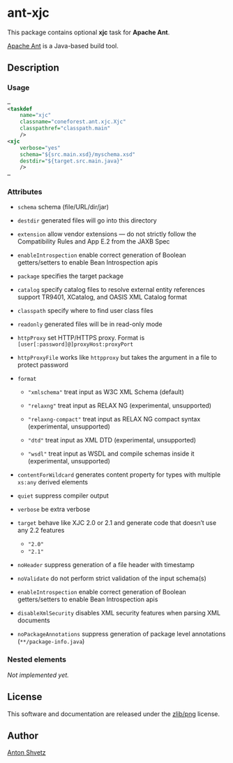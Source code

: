 # **ant-xjc**

This package contains optional **xjc** task for **Apache Ant**.

[Apache Ant](http://ant.apache.org/) is a Java-based build tool.

## Description

### Usage

```xml
…
<taskdef
	name="xjc"
	classname="coneforest.ant.xjc.Xjc"
	classpathref="classpath.main"
	/>
<xjc
	verbose="yes"
	schema="${src.main.xsd}/myschema.xsd"
	destdir="${target.src.main.java}"
	/>
…
```

### Attributes

* `schema`
schema (file/URL/dir/jar)

* `destdir`
generated files will go into this directory

* `extension`
allow vendor extensions — do not strictly follow the Compatibility Rules and App E.2 from the JAXB Spec

* `enableIntrospection`
enable correct generation of Boolean getters/setters to enable Bean Introspection apis

* `package`
specifies the target package

* `catalog`
specify catalog files to resolve external entity references support TR9401,
XCatalog, and OASIS XML Catalog format

* `classpath`
specify where to find user class files

* `readonly`
generated files will be in read-only mode

* `httpProxy`
set HTTP/HTTPS proxy. Format is `[user[:password]@]proxyHost:proxyPort`

* `httpProxyFile`
works like `httpproxy` but takes the argument in a file to protect password

* `format`
	* `"xmlschema"`
	treat input as W3C XML Schema (default)

    * `"relaxng"`
	treat input as RELAX NG (experimental, unsupported)
	
	* `"relaxng-compact"`
	treat input as RELAX NG compact syntax (experimental, unsupported)
	
	* `"dtd"`
	treat input as XML DTD (experimental, unsupported)
	
	* `"wsdl"`
	treat input as WSDL and compile schemas inside it (experimental, unsupported)

* `contentForWildcard`
generates content property for types with multiple `xs:any` derived elements

* `quiet`
suppress compiler output

* `verbose`
be extra verbose

* `target`
behave like XJC 2.0 or 2.1 and generate code that doesn’t use any 2.2 features
	* `"2.0"`
	* `"2.1"`

* `noHeader`
suppress generation of a file header with timestamp

* `noValidate`
do not perform strict validation of the input schema(s)

* `enableIntrospection`
enable correct generation of Boolean getters/setters to enable Bean
Introspection apis

* `disableXmlSecurity`
disables XML security features when parsing XML documents

* `noPackageAnnotations`
suppress generation of package level annotations (`**/package-info.java`)

### Nested elements

_Not implemented yet._

## License

This software and documentation are released under the [zlib/png](LICENSE) license.

## Author
[Anton Shvetz](mailto:tz@sectorb.msk.ru?subject=ant-xjc)

